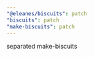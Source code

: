```yaml
---
"@eleanes/biscuits": patch
"biscuits": patch
"make-biscuits": patch
---
```


separated make-biscuits
